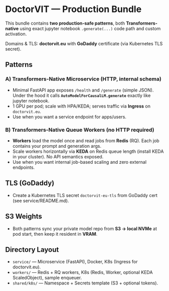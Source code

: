 # DoctorVIT — Production Bundle

This bundle contains **two production-safe patterns**, both **Transformers-native** using exact jupyter notebook `.generate(...)` code path and custom activation.

Domains & TLS: **doctorvit.eu** with **GoDaddy** certificate (via Kubernetes TLS secret).

## Patterns

### A) Transformers-Native Microservice (HTTP, internal schema)
- Minimal FastAPI app exposes `/health` and `/generate` (simple JSON). Under the hood it calls **`AutoModelForCausalLM.generate`** exactly like jupyter notebook.
- 1 GPU per pod; scale with HPA/KEDA; serves traffic via **Ingress** on `doctorvit.eu`.
- Use when you want a service endpoint for apps/users.

### B) Transformers-Native Queue Workers (no HTTP required)
- **Workers** load the model once and read jobs from **Redis** (RQ). Each job contains your prompt and generation args.
- Scale workers horizontally via **KEDA** on Redis queue length (install KEDA in your cluster). No API semantics exposed.
- Use when you want internal job-based scaling and zero external endpoints.

## TLS (GoDaddy)
- Create a Kubernetes TLS secret `doctorvit-eu-tls` from GoDaddy cert (see service/README.md).

## S3 Weights
- Both patterns sync your private model repo from **S3 → local NVMe** at pod start, then keep it resident in **VRAM**.

## Directory Layout
- `service/` — Microservice (FastAPI), Docker, K8s (Ingress for doctorvit.eu).
- `workers/` — Redis + RQ workers, K8s (Redis, Worker, optional KEDA ScaledObject), sample enqueuer.
- `shared/k8s/` — Namespace + Secrets template (S3 + optional tokens).
